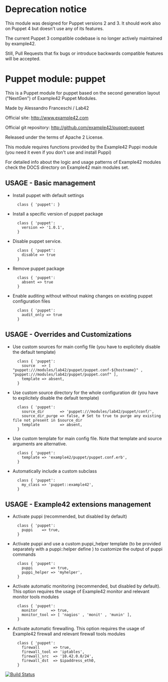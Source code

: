 # Deprecation notice

This module was designed for Puppet versions 2 and 3. It should work also on Puppet 4 but doesn't use any of its features.

The current Puppet 3 compatible codebase is no longer actively maintained by example42.

Still, Pull Requests that fix bugs or introduce backwards compatible features will be accepted.


# Puppet module: puppet

This is a Puppet module for puppet based on the second generation layout ("NextGen") of Example42 Puppet Modules.

Made by Alessandro Franceschi / Lab42

Official site: http://www.example42.com

Official git repository: http://github.com/example42/puppet-puppet

Released under the terms of Apache 2 License.

This module requires functions provided by the Example42 Puppi module (you need it even if you don't use and install Puppi)

For detailed info about the logic and usage patterns of Example42 modules check the DOCS directory on Example42 main modules set.

## USAGE - Basic management

* Install puppet with default settings

        class { 'puppet': }

* Install a specific version of puppet package

        class { 'puppet':
          version => '1.0.1',
        }

* Disable puppet service.

        class { 'puppet':
          disable => true
        }

* Remove puppet package

        class { 'puppet':
          absent => true
        }

* Enable auditing without without making changes on existing puppet configuration files

        class { 'puppet':
          audit_only => true
        }


## USAGE - Overrides and Customizations
* Use custom sources for main config file (you have to explicitely disable the default template)

        class { 'puppet':
          source   => [ "puppet:///modules/lab42/puppet/puppet.conf-${hostname}" , "puppet:///modules/lab42/puppet/puppet.conf" ], 
          template => absent,
        }


* Use custom source directory for the whole configuration dir (you have to explicitely disable the default template) 

        class { 'puppet':
          source_dir       => 'puppet:///modules/lab42/puppet/conf/',
          source_dir_purge => false, # Set to true to purge any existing file not present in $source_dir
          template         => absent,
        }

* Use custom template for main config file. Note that template and source arguments are alternative. 

        class { 'puppet':
          template => 'example42/puppet/puppet.conf.erb',
        }

* Automatically include a custom subclass

        class { 'puppet':
          my_class => 'puppet::example42',
        }


## USAGE - Example42 extensions management 
* Activate puppi (recommended, but disabled by default)

        class { 'puppet':
          puppi    => true,
        }

* Activate puppi and use a custom puppi_helper template (to be provided separately with a puppi::helper define ) to customize the output of puppi commands 

        class { 'puppet':
          puppi        => true,
          puppi_helper => 'myhelper', 
        }

* Activate automatic monitoring (recommended, but disabled by default). This option requires the usage of Example42 monitor and relevant monitor tools modules

        class { 'puppet':
          monitor      => true,
          monitor_tool => [ 'nagios' , 'monit' , 'munin' ],
        }

* Activate automatic firewalling. This option requires the usage of Example42 firewall and relevant firewall tools modules

        class { 'puppet':       
          firewall      => true,
          firewall_tool => 'iptables',
          firewall_src  => '10.42.0.0/24',
          firewall_dst  => $ipaddress_eth0,
        }


[![Build Status](https://travis-ci.org/example42/puppet-puppet.png?branch=master)](https://travis-ci.org/example42/puppet-puppet)

